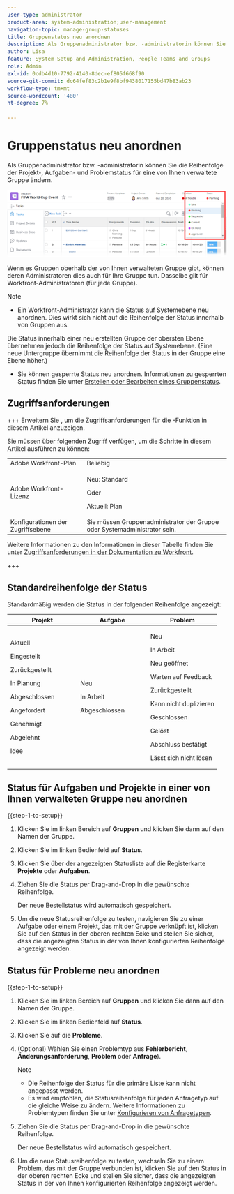 ```yaml
---
user-type: administrator
product-area: system-administration;user-management
navigation-topic: manage-group-statuses
title: Gruppenstatus neu anordnen
description: Als Gruppenadministrator bzw. -administratorin können Sie die Reihenfolge der Projekt-, Aufgaben- und Problemstatus für eine von Ihnen verwaltete Gruppe ändern.
author: Lisa
feature: System Setup and Administration, People Teams and Groups
role: Admin
exl-id: 0cdb4d10-7792-4140-8dec-ef805f668f90
source-git-commit: dc64fef83c2b1e9f8bf9438017155bd47b83ab23
workflow-type: tm+mt
source-wordcount: '480'
ht-degree: 7%

---
```


# Gruppenstatus neu anordnen

Als Gruppenadministrator bzw. -administratorin können Sie die Reihenfolge der Projekt-, Aufgaben- und Problemstatus für eine von Ihnen verwaltete Gruppe ändern.

<!--
The system version of this snippet mentions a single group because a sysadmin call also reorder statuses there. Group admin version of this article is still needed.
-->

![](assets/statuses.png)

Wenn es Gruppen oberhalb der von Ihnen verwalteten Gruppe gibt, können deren Administratoren dies auch für Ihre Gruppe tun. Dasselbe gilt für Workfront-Administratoren (für jede Gruppe).

>[!NOTE]
>
>* Ein Workfront-Administrator kann die Status auf Systemebene neu anordnen. Dies wirkt sich nicht auf die Reihenfolge der Status innerhalb von Gruppen aus.
>
>  Die Status innerhalb einer neu erstellten Gruppe der obersten Ebene übernehmen jedoch die Reihenfolge der Status auf Systemebene. (Eine neue Untergruppe übernimmt die Reihenfolge der Status in der Gruppe eine Ebene höher.)
>
>* Sie können gesperrte Status neu anordnen. Informationen zu gesperrten Status finden Sie unter [Erstellen oder Bearbeiten eines Gruppenstatus](../../../administration-and-setup/manage-groups/manage-group-statuses/create-or-edit-a-group-status.md).

## Zugriffsanforderungen

+++ Erweitern Sie , um die Zugriffsanforderungen für die -Funktion in diesem Artikel anzuzeigen.

Sie müssen über folgenden Zugriff verfügen, um die Schritte in diesem Artikel ausführen zu können:

<table style="table-layout:auto"> 
 <col> 
 <col> 
 <tbody> 
  <tr> 
   <td role="rowheader">Adobe Workfront-Plan</td> 
   <td>Beliebig</td> 
  </tr> 
  <tr> 
  <tr> 
   <td role="rowheader">Adobe Workfront-Lizenz</td> 
   <td><p>Neu: Standard</p>
       <p>Oder</p>
       <p>Aktuell: Plan</p></td>
  </tr> 
  </tr> 
  <tr> 
   <td role="rowheader">Konfigurationen der Zugriffsebene</td> 
   <td>Sie müssen Gruppenadministrator der Gruppe oder Systemadministrator sein.</td>
  </tr> 
 </tbody> 
</table>

Weitere Informationen zu den Informationen in dieser Tabelle finden Sie unter [Zugriffsanforderungen in der Dokumentation zu Workfront](/help/quicksilver/administration-and-setup/add-users/access-levels-and-object-permissions/access-level-requirements-in-documentation.md).

+++

## Standardreihenfolge der Status

Standardmäßig werden die Status in der folgenden Reihenfolge angezeigt:

<table style="table-layout:auto"> 
 <col> 
 <col> 
 <col> 
 <thead> 
  <tr> 
   <th width="33.33%">Projekt</th> 
   <th width="33.33%">Aufgabe</th> 
   <th width="33.33%">Problem</th> 
  </tr> 
 </thead> 
 <tbody> 
  <tr> 
   <td> 
     <p>Aktuell</p> 
     <p>Eingestellt</p> 
     <p> Zurückgestellt </p> 
     <p> In Planung </p> 
     <p> Abgeschlossen </p> 
     <p> Angefordert </p> 
     <p> Genehmigt </p> 
     <p> Abgelehnt </p> 
     <p> Idee </p> 
   </td> 
   <td> 
     <p>Neu</p> 
     <p>In Arbeit</p> 
     <p>Abgeschlossen</p> 
   </td> 
   <td> 
     <p>Neu</p> 
     <p>In Arbeit</p> 
     <p>Neu geöffnet</p> 
     <p>Warten auf Feedback</p> 
     <p>Zurückgestellt</p> 
     <p>Kann nicht duplizieren</p> 
     <p>Geschlossen</p> 
     <p>Gelöst</p> 
     <p>Abschluss bestätigt</p> 
     <p>Lässt sich nicht lösen</p> 
   </td> 
  </tr> 
 </tbody> 
</table>

## Status für Aufgaben und Projekte in einer von Ihnen verwalteten Gruppe neu anordnen

{{step-1-to-setup}}

1. Klicken Sie im linken Bereich auf **Gruppen** und klicken Sie dann auf den Namen der Gruppe.
1. Klicken Sie im linken Bedienfeld auf **Status**.
1. Klicken Sie über der angezeigten Statusliste auf die Registerkarte **Projekte** oder **Aufgaben**.

1. Ziehen Sie die Status per Drag-and-Drop in die gewünschte Reihenfolge.

   Der neue Bestellstatus wird automatisch gespeichert.

1. Um die neue Statusreihenfolge zu testen, navigieren Sie zu einer Aufgabe oder einem Projekt, das mit der Gruppe verknüpft ist, klicken Sie auf den Status in der oberen rechten Ecke und stellen Sie sicher, dass die angezeigten Status in der von Ihnen konfigurierten Reihenfolge angezeigt werden.

## Status für Probleme neu anordnen

{{step-1-to-setup}}

1. Klicken Sie im linken Bereich auf **Gruppen** und klicken Sie dann auf den Namen der Gruppe.
1. Klicken Sie im linken Bedienfeld auf **Status**.
1. Klicken Sie auf die **Probleme**.
1. (Optional) Wählen Sie einen Problemtyp aus **Fehlerbericht**, **Änderungsanforderung**, **Problem** oder **Anfrage**).

   >[!NOTE]
   >
   >* Die Reihenfolge der Status für die primäre Liste kann nicht angepasst werden.
   >* Es wird empfohlen, die Statusreihenfolge für jeden Anfragetyp auf die gleiche Weise zu ändern. Weitere Informationen zu Problemtypen finden Sie unter [Konfigurieren von Anfragetypen](../../../administration-and-setup/set-up-workfront/configure-system-defaults/configure-request-types.md).

1. Ziehen Sie die Status per Drag-and-Drop in die gewünschte Reihenfolge.

   Der neue Bestellstatus wird automatisch gespeichert.

1. Um die neue Statusreihenfolge zu testen, wechseln Sie zu einem Problem, das mit der Gruppe verbunden ist, klicken Sie auf den Status in der oberen rechten Ecke und stellen Sie sicher, dass die angezeigten Status in der von Ihnen konfigurierten Reihenfolge angezeigt werden.
